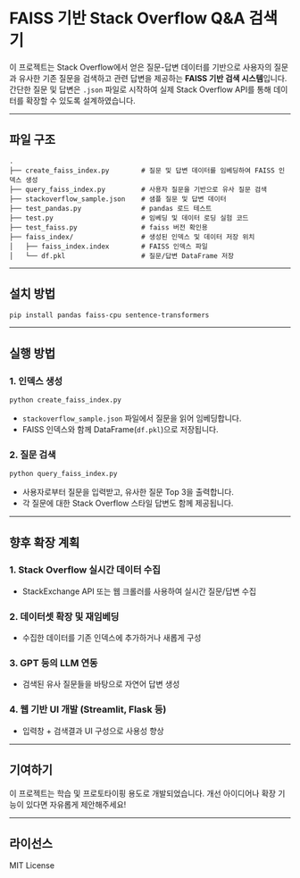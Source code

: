 # FAISS 기반 Stack Overflow Q&A 검색기

 이 프로젝트는 Stack Overflow에서 얻은 질문-답변 데이터를 기반으로 사용자의 질문과 유사한 기존 질문을 검색하고 관련 답변을 제공하는 **FAISS 기반 검색 시스템**입니다. 간단한 질문 및 답변은 `.json` 파일로 시작하여 실제 Stack Overflow API를 통해 데이터를 확장할 수 있도록 설계하였습니다.

---

## 파일 구조

```
.
├── create_faiss_index.py        # 질문 및 답변 데이터를 임베딩하여 FAISS 인덱스 생성
├── query_faiss_index.py         # 사용자 질문을 기반으로 유사 질문 검색
├── stackoverflow_sample.json    # 샘플 질문 및 답변 데이터
├── test_pandas.py               # pandas 로드 테스트
├── test.py                      # 임베딩 및 데이터 로딩 실험 코드
├── test_faiss.py                # faiss 버전 확인용
├── faiss_index/                 # 생성된 인덱스 및 데이터 저장 위치
│   ├── faiss_index.index        # FAISS 인덱스 파일
│   └── df.pkl                   # 질문/답변 DataFrame 저장
```

---

## 설치 방법

```bash
pip install pandas faiss-cpu sentence-transformers
```

---

## 실행 방법

### 1. 인덱스 생성

```bash
python create_faiss_index.py
```

- `stackoverflow_sample.json` 파일에서 질문을 읽어 임베딩합니다.
- FAISS 인덱스와 함께 DataFrame(`df.pkl`)으로 저장됩니다.

### 2. 질문 검색

```bash
python query_faiss_index.py
```

- 사용자로부터 질문을 입력받고, 유사한 질문 Top 3을 출력합니다.
- 각 질문에 대한 Stack Overflow 스타일 답변도 함께 제공됩니다.

---

## 향후 확장 계획

### 1. Stack Overflow 실시간 데이터 수집

- StackExchange API 또는 웹 크롤러를 사용하여 실시간 질문/답변 수집

### 2. 데이터셋 확장 및 재임베딩

- 수집한 데이터를 기존 인덱스에 추가하거나 새롭게 구성

### 3. GPT 등의 LLM 연동

- 검색된 유사 질문들을 바탕으로 자연어 답변 생성

### 4. 웹 기반 UI 개발 (Streamlit, Flask 등)

- 입력창 + 검색결과 UI 구성으로 사용성 향상

---

## 기여하기

이 프로젝트는 학습 및 프로토타이핑 용도로 개발되었습니다. 개선 아이디어나 확장 기능이 있다면 자유롭게 제안해주세요!

---

## 라이선스

MIT License